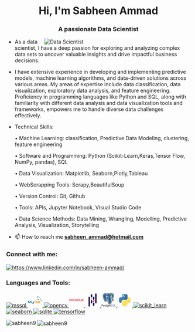 <h1 align="center">Hi, I'm Sabheen Ammad</h1>
<h3 align="center">A passionate Data Scientist</h3>


<img align="right" alt="Data Scientist" width="400" src="https://cdn.rentechdigital.com/common_files/blogs/what-is-data-science-and-how-can-it-influence-decision-making-swipecart-blog-img-02-01-07-2022.gif">

- As a data scientist, I have a deep passion for exploring and analyzing complex data sets to uncover valuable insights and drive impactful business decisions.

- I have extensive experience in developing and implementing predictive models, machine learning algorithms, and data-driven solutions across various areas. My areas of expertise include data classification, data visualization, exploratory data analysis, and feature engineering. Proficiency in programming languages like Python and SQL, along with familiarity with different data analysis and data visualization tools and frameworks, empowers me to handle diverse data challenges effectively.

- Technical Skills:

  • Machine Learning: classification, Predictive Data Modeling, clustering, feature engineering

  • Software and Programming: Python (Scikit-Learn,Keras,Tensor Flow, NumPy, pandas), SQL
  
  • Data Visualization: Matplotlib, Seaborn,Plotly,Tableau
  
  • WebScrapping Tools: Scrapy,BeautifulSoup
  
  • Version Control: Git, Github
  
  • Tools: APIs, Jupyter Notebook, Visual Studio Code
  
  • Data Science Methods: Data Mining, Wrangling, Modelling, Predictive Analysis, Visualization, Storytelling

 - 📫 How to reach me **sabheen_ammad@hotmail.com**

<h3 align="left">Connect with me:</h3>
<p align="left">
<a href="https://linkedin.com/in/https://www.linkedin.com/in/sabheen-ammad/" target="blank"><img align="center" src="https://raw.githubusercontent.com/rahuldkjain/github-profile-readme-generator/master/src/images/icons/Social/linked-in-alt.svg" alt="https://www.linkedin.com/in/sabheen-ammad/" height="30" width="40" /></a>
</p>

<h3 align="left">Languages and Tools:</h3>
<p align="left"> <a href="https://www.microsoft.com/en-us/sql-server" target="_blank" rel="noreferrer"> <img src="https://www.svgrepo.com/show/303229/microsoft-sql-server-logo.svg" alt="mssql" width="40" height="40"/> </a> <a href="https://www.mysql.com/" target="_blank" rel="noreferrer"> <img src="https://raw.githubusercontent.com/devicons/devicon/master/icons/mysql/mysql-original-wordmark.svg" alt="mysql" width="40" height="40"/> </a> <a href="https://opencv.org/" target="_blank" rel="noreferrer"> <img src="https://www.vectorlogo.zone/logos/opencv/opencv-icon.svg" alt="opencv" width="40" height="40"/> </a> <a href="https://www.oracle.com/" target="_blank" rel="noreferrer"> <img src="https://raw.githubusercontent.com/devicons/devicon/master/icons/oracle/oracle-original.svg" alt="oracle" width="40" height="40"/> </a> <a href="https://pandas.pydata.org/" target="_blank" rel="noreferrer"> <img src="https://raw.githubusercontent.com/devicons/devicon/2ae2a900d2f041da66e950e4d48052658d850630/icons/pandas/pandas-original.svg" alt="pandas" width="40" height="40"/> </a> <a href="https://www.postgresql.org" target="_blank" rel="noreferrer"> <img src="https://raw.githubusercontent.com/devicons/devicon/master/icons/postgresql/postgresql-original-wordmark.svg" alt="postgresql" width="40" height="40"/> </a> <a href="https://www.python.org" target="_blank" rel="noreferrer"> <img src="https://raw.githubusercontent.com/devicons/devicon/master/icons/python/python-original.svg" alt="python" width="40" height="40"/> </a> <a href="https://scikit-learn.org/" target="_blank" rel="noreferrer"> <img src="https://upload.wikimedia.org/wikipedia/commons/0/05/Scikit_learn_logo_small.svg" alt="scikit_learn" width="40" height="40"/> </a> <a href="https://seaborn.pydata.org/" target="_blank" rel="noreferrer"> <img src="https://seaborn.pydata.org/_images/logo-mark-lightbg.svg" alt="seaborn" width="40" height="40"/> </a> <a href="https://www.sqlite.org/" target="_blank" rel="noreferrer"> <img src="https://www.vectorlogo.zone/logos/sqlite/sqlite-icon.svg" alt="sqlite" width="40" height="40"/> </a> <a href="https://www.tensorflow.org" target="_blank" rel="noreferrer"> <img src="https://www.vectorlogo.zone/logos/tensorflow/tensorflow-icon.svg" alt="tensorflow" width="40" height="40"/> </a> </p>

<p><img align="left" src="https://github-readme-stats.vercel.app/api/top-langs?username=sabheen9&show_icons=true&locale=en&layout=compact" alt="sabheen9" /></p>

<p>&nbsp;<img align="center" src="https://github-readme-stats.vercel.app/api?username=sabheen9&show_icons=true&locale=en" alt="sabheen9" /></p>
